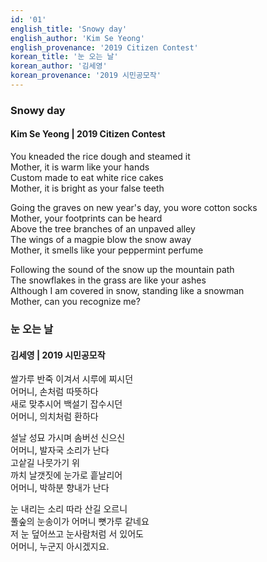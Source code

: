 ```yaml
---
id: '01'
english_title: 'Snowy day'
english_author: 'Kim Se Yeong'
english_provenance: '2019 Citizen Contest'
korean_title: '눈 오는 날'
korean_author: '김세영'
korean_provenance: '2019 시민공모작'
---
```


### Snowy day

#### Kim Se Yeong | 2019 Citizen Contest

You kneaded the rice dough and steamed it\
Mother, it is warm like your hands\
Custom made to eat white rice cakes\
Mother, it is bright as your false teeth

Going the graves on new year's day, you wore cotton socks\
Mother, your footprints can be heard\
Above the tree branches of an unpaved alley\
The wings of a magpie blow the snow away\
Mother, it smells like your peppermint perfume

Following the sound of the snow up the mountain path\
The snowflakes in the grass are like your ashes\
Although I am covered in snow, standing like a snowman\
Mother, can you recognize me?

### 눈 오는 날

#### 김세영 | 2019 시민공모작

쌀가루 반죽 이겨서 시루에 찌시던\
어머니, 손처럼 따뜻하다\
새로 맞추시어 백설기 잡수시던\
어머니, 의치처럼 환하다

설날 성묘 가시며 솜버선 신으신\
어머니, 발자국 소리가 난다\
고샅길 나뭇가기 위\
까치 날갯짓에 눈가로 흩날리어\
어머니, 박하분 향내가 난다

눈 내리는 소리 따라 산길 오르니\
풀숲의 눈송이가 어머니 뼛가루 같네요\
저 눈 덮어쓰고 눈사람처럼 서 있어도\
어머니, 누군지 아시겠지요.

